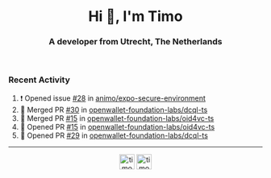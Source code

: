 <h1 align="center">Hi 👋, I'm Timo</h1>
<h3 align="center">A developer from Utrecht, The Netherlands</h3>
<br/>
<!-- https://github.com/rahuldkjain/github-profile-readme-generator --!>

<!--  <p align="left"><img src="https://github-readme-stats.vercel.app/api?username=timoglastra&show_icons=true&count_private=true&" alt="timoglastra" /></p> --!>

<!--
Github language stats
<p align="left"><img src="https://github-readme-stats.vercel.app/api/top-langs/?username=timoglastra&layout=compact" alt="timoglastra" /><p>
-->

<!-- Codestats language stats -->
<!-- <p align="left"><img src="https://codestats-readme.vercel.app/api/top-langs/?username=timoglastra&layout=compact&language_count=12" alt="timoglastra" /><p>    --!>
  
<h3>Recent Activity</h3>

<!--START_SECTION:activity-->
1. ❗ Opened issue [#28](https://github.com/animo/expo-secure-environment/issues/28) in [animo/expo-secure-environment](https://github.com/animo/expo-secure-environment)
2. 🎉 Merged PR [#30](https://github.com/openwallet-foundation-labs/dcql-ts/pull/30) in [openwallet-foundation-labs/dcql-ts](https://github.com/openwallet-foundation-labs/dcql-ts)
3. 🎉 Merged PR [#15](https://github.com/openwallet-foundation-labs/oid4vc-ts/pull/15) in [openwallet-foundation-labs/oid4vc-ts](https://github.com/openwallet-foundation-labs/oid4vc-ts)
4. 💪 Opened PR [#15](https://github.com/openwallet-foundation-labs/oid4vc-ts/pull/15) in [openwallet-foundation-labs/oid4vc-ts](https://github.com/openwallet-foundation-labs/oid4vc-ts)
5. 💪 Opened PR [#29](https://github.com/openwallet-foundation-labs/dcql-ts/pull/29) in [openwallet-foundation-labs/dcql-ts](https://github.com/openwallet-foundation-labs/dcql-ts)
<!--END_SECTION:activity-->

---

<p align="center">
<a href="https://twitter.com/timoglastra" target="blank"><img align="center" src="https://cdn.jsdelivr.net/npm/simple-icons@3.0.1/icons/twitter.svg" alt="timoglastra" height="30" width="30" /></a>
<a href="https://linkedin.com/in/timoglastra" target="blank"><img align="center" src="https://cdn.jsdelivr.net/npm/simple-icons@3.0.1/icons/linkedin.svg" alt="timoglastra" height="30" width="30" /></a>
</p>



